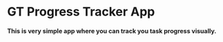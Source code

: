 # GT Progress Tracker App

#### This is very simple app where you can track you task progress visually.
